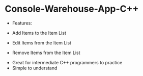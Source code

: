 # Console-Warehouse-App-C++

- Features:

- Add Items to the Item List
- Edit Items from the Item List
- Remove Items from the Item List

* Great for intermediate C++ programmers to practice
* Simple to understand
